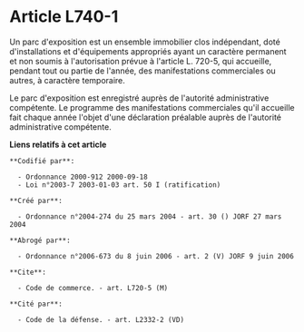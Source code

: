 # Article L740-1

Un parc d'exposition est un ensemble immobilier clos indépendant, doté d'installations et d'équipements appropriés ayant un
caractère permanent et non soumis à l'autorisation prévue à l'article L. 720-5, qui accueille, pendant tout ou partie de
l'année, des manifestations commerciales ou autres, à caractère temporaire.

Le parc d'exposition est enregistré auprès de l'autorité administrative compétente. Le programme des manifestations
commerciales qu'il accueille fait chaque année l'objet d'une déclaration préalable auprès de l'autorité administrative
compétente.

**Liens relatifs à cet article**

	**Codifié par**:

	  - Ordonnance 2000-912 2000-09-18
	  - Loi n°2003-7 2003-01-03 art. 50 I (ratification)

	**Créé par**:

	  - Ordonnance n°2004-274 du 25 mars 2004 - art. 30 () JORF 27 mars 2004

	**Abrogé par**:

	  - Ordonnance n°2006-673 du 8 juin 2006 - art. 2 (V) JORF 9 juin 2006

	**Cite**:

	  - Code de commerce. - art. L720-5 (M)

	**Cité par**:

	  - Code de la défense. - art. L2332-2 (VD)
